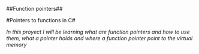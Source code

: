 ##Function pointers##

#Pointers to functions in C#

*In this proyect I will be learning what are function pointers and how to use them, what a pointer holds and where a function pointer point to the virtual memory*